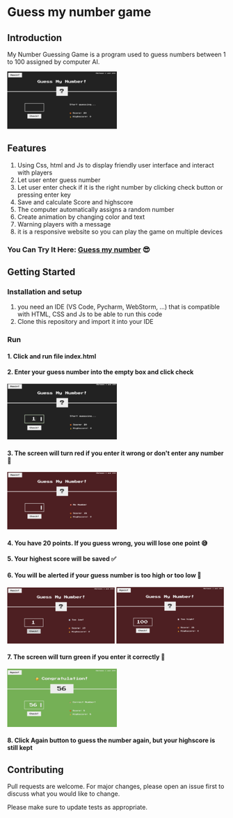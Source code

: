 # Guess my number game

## Introduction

My Number Guessing Game is a program used to guess numbers between 1 to 100 assigned by computer AI.

<img src="img/guessMyNumber.png" width = 50%>

## Features

1. Using Css, html and Js to display friendly user interface and interact with players
2. Let user enter guess number
3. Let user enter check if it is the right number by clicking check button or pressing enter key
4. Save and calculate Score and highscore
5. The computer automatically assigns a random number
6. Create animation by changing color and text
7. Warning players with a message
8. it is a responsive website so you can play the game on multiple devices

### You Can Try It Here: [Guess my number][1] 😎

[1]: https://guess-my-number-vod6.netlify.app/ 'Guess my number'

<!-- #### <a href="https://guess-my-number-vod6.netlify.app/" target="_blank">Hello, world!</a> -->

## Getting Started

### Installation and setup

1. you need an IDE (VS Code, Pycharm, WebStorm, ...) that is compatible with HTML, CSS and Js to be able to run this code
2. Clone this repository and import it into your IDE

### Run

#### 1. Click and run file index.html

#### 2. Enter your guess number into the empty box and click check

<img src="img/Enter guess number.png" width = 50%>

#### 3. The screen will turn red if you enter it wrong or don't enter any number 🤦

<img src="img/No number.png" width = 50%>

#### 4. You have 20 points. If you guess wrong, you will lose one point 😅

#### 5. Your highest score will be saved ✅

#### 6. You will be alerted if your guess number is too high or too low 🚨

<img src="img/Too low.png" width = 49%> <img src="img/Too high.png" width = 49%>

#### 7. The screen will turn green if you enter it correctly 🥳

<img src="img/correct number.png" width = 50%>

#### 8. Click Again button to guess the number again, but your highscore is still kept

## Contributing

Pull requests are welcome. For major changes, please open an issue first to discuss what you would like to change.

Please make sure to update tests as appropriate.
